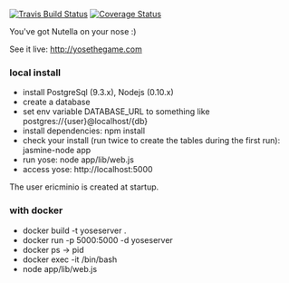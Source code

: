 [![Travis Build Status](https://img.shields.io/travis/yosethegame/yosethegame/master.svg)](https://travis-ci.org/yosethegame/yosethegame)
[![Coverage Status](https://img.shields.io/coveralls/yosethegame/yosethegame/master.svg)](https://coveralls.io/r/yosethegame/yosethegame?branch=master)

You've got Nutella on your nose :) 

See it live: http://yosethegame.com

### local install

* install PostgreSql (9.3.x), Nodejs (0.10.x)
* create a database
* set env variable DATABASE_URL to something like postgres://{user}@localhost/{db}
* install dependencies: npm install
* check your install (run twice to create the tables during the first run): jasmine-node app
* run yose: node app/lib/web.js
* access yose: http://localhost:5000

The user ericminio is created at startup.

### with docker

* docker build -t yoseserver .
* docker run -p 5000:5000 -d yoseserver
* docker ps -> pid
* docker exec -it <pid> /bin/bash
* node app/lib/web.js